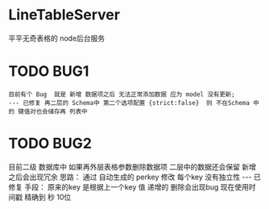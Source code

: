 # LineTableServer
平平无奇表格的 node后台服务


# TODO BUG1 
    目前有个 Bug  就是 新增 数据项之后 无法正常添加数据 应为 model 没有更新; 
    --- 已修复 再二层的 Schema中 第二个选项配置 {strict:false}  则 不在Schema 中的 键值对也会储存再 列表中

  
# TODO BUG2
  目前二级 数据库中  如果再外层表格参数删除数据项 二层中的数据还会保留  新增之后会出现冗余 
  思路：  通过 自动生成的 perkey 修改 每个key 没有独立性
  --- 已修复  手段： 原来的key 是根据上一个key 值 递增的 删除会出现bug  现在使用时间戳 精确到 秒  10位